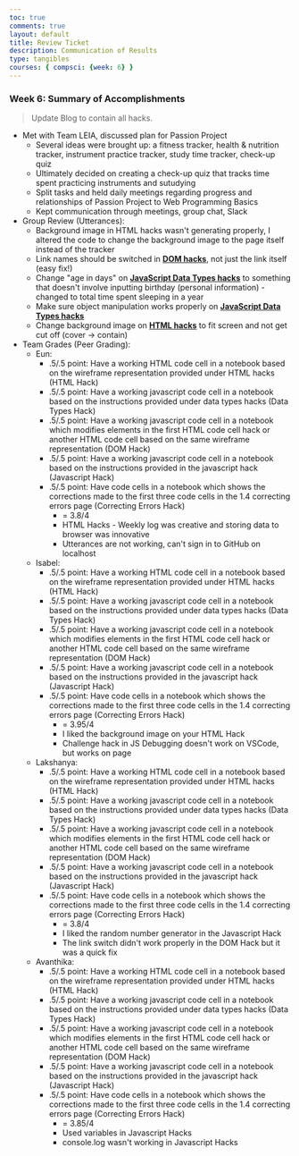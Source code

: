 ```yaml
---
toc: true
comments: true
layout: default
title: Review Ticket
description: Communication of Results
type: tangibles
courses: { compsci: {week: 6} }
---
```


### Week 6: Summary of Accomplishments
> Update Blog to contain all hacks.  

- Met with Team LEIA, discussed plan for Passion Project
  - Several ideas were brought up: a fitness tracker, health & nutrition tracker, instrument practice tracker, study time tracker, check-up quiz
  - Ultimately decided on creating a check-up quiz that tracks time spent practicing instruments and sutudying
  - Split tasks and held daily meetings regarding progress and relationships of Passion Project to Web Programming Basics
  - Kept communication through meetings, group chat, Slack
- Group Review (Utterances):
  - Background image in HTML hacks wasn't generating properly, I altered the code to change the background image to the page itself instead of the tracker
  - Link names should be switched in <b>[DOM hacks](http://localhost:4200/student/basics/dom)</b>, not just the link itself (easy fix!)
  - Change "age in days" on <b>[JavaScript Data Types hacks](http://localhost:4200/student/basics/datatypes)</b> to something that doesn't involve inputting birthday (personal information) - changed to total time spent sleeping in a year
  - Make sure object manipulation works properly on <b>[JavaScript Data Types hacks](http://localhost:4200/student/basics/datatypes)</b>
  - Change background image on <b>[HTML hacks](http://localhost:4200/student/basics/html)</b> to fit screen and not get cut off (cover -> contain)
- Team Grades (Peer Grading):
  - Eun: 
    - .5/.5 point: Have a working HTML code cell in a notebook based on the wireframe representation provided under HTML hacks (HTML Hack)
    - .5/.5 point: Have a working javascript code cell in a notebook based on the instructions provided under data types hacks (Data Types Hack)
    - .5/.5 point: Have a working javascript code cell in a notebook which modifies elements in the first HTML code cell hack or another HTML code cell based on the same wireframe representation (DOM Hack)
    - .5/.5 point: Have a working javascript code cell in a notebook based on the instructions provided in the javascript hack (Javascript Hack)
    - .5/.5 point: Have code cells in a notebook which shows the corrections made to the first three code cells in the 1.4 correcting errors page (Correcting Errors Hack)
      - = 3.8/4
      - HTML Hacks - Weekly log was creative and storing data to browser was innovative
      - Utterances are not working, can't sign in to GitHub on localhost
  - Isabel: 
    - .5/.5 point: Have a working HTML code cell in a notebook based on the wireframe representation provided under HTML hacks (HTML Hack)
    - .5/.5 point: Have a working javascript code cell in a notebook based on the instructions provided under data types hacks (Data Types Hack)
    - .5/.5 point: Have a working javascript code cell in a notebook which modifies elements in the first HTML code cell hack or another HTML code cell based on the same wireframe representation (DOM Hack)
    - .5/.5 point: Have a working javascript code cell in a notebook based on the instructions provided in the javascript hack (Javascript Hack)
    - .5/.5 point: Have code cells in a notebook which shows the corrections made to the first three code cells in the 1.4 correcting errors page (Correcting Errors Hack)
      - = 3.95/4
      - I liked the background image on your HTML Hack
      - Challenge hack in JS Debugging doesn't work on VSCode, but works on page
  - Lakshanya: 
    - .5/.5 point: Have a working HTML code cell in a notebook based on the wireframe representation provided under HTML hacks (HTML Hack)
    - .5/.5 point: Have a working javascript code cell in a notebook based on the instructions provided under data types hacks (Data Types Hack)
    - .5/.5 point: Have a working javascript code cell in a notebook which modifies elements in the first HTML code cell hack or another HTML code cell based on the same wireframe representation (DOM Hack)
    - .5/.5 point: Have a working javascript code cell in a notebook based on the instructions provided in the javascript hack (Javascript Hack)
    - .5/.5 point: Have code cells in a notebook which shows the corrections made to the first three code cells in the 1.4 correcting errors page (Correcting Errors Hack)
      - = 3.8/4
      - I liked the random number generator in the Javascript Hack
      - The link switch didn't work properly in the DOM Hack but it was a quick fix
  - Avanthika: 
    - .5/.5 point: Have a working HTML code cell in a notebook based on the wireframe representation provided under HTML hacks (HTML Hack)
    - .5/.5 point: Have a working javascript code cell in a notebook based on the instructions provided under data types hacks (Data Types Hack)
    - .5/.5 point: Have a working javascript code cell in a notebook which modifies elements in the first HTML code cell hack or another HTML code cell based on the same wireframe representation (DOM Hack)
    - .5/.5 point: Have a working javascript code cell in a notebook based on the instructions provided in the javascript hack (Javascript Hack)
    - .5/.5 point: Have code cells in a notebook which shows the corrections made to the first three code cells in the 1.4 correcting errors page (Correcting Errors Hack)
      - = 3.85/4
      - Used variables in Javascript Hacks
      - console.log wasn't working in Javascript Hacks